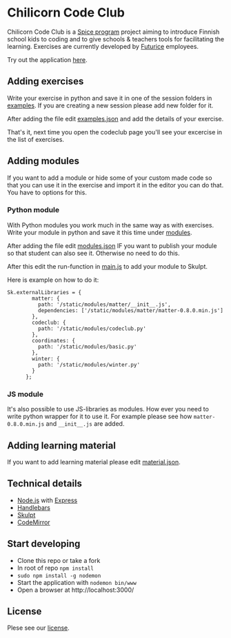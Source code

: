 # Chilicorn Code Club

Chilicorn Code Club is a [Spice program](http://spiceprogram.org/) project aiming to introduce Finnish school kids to coding and to give schools & teachers tools for facilitating the learning. Exercises are currently developed by [Futurice](http://futurice.com/) employees.

Try out the application [here](http://codeclub.chilicorn.org/).

## Adding exercises

Write your exercise in python and save it in one of the session folders in [examples](https://github.com/futurice/PythonInBrowser/blob/master/examples/). If you are creating a new session please add new folder for it.

After adding the file edit [examples.json](https://github.com/futurice/PythonInBrowser/blob/master/examples/examples.json) and add the details of your exercise.

That's it, next time you open the codeclub page you'll see your excercise in the list of exercises.

## Adding modules

If you want to add a module or hide some of your custom made code so that you can use it in the exercise and import it in the editor you can do that. You have to options for this.

### Python module

With Python modules you work much in the same way as with exercises. Write your module in python and save it this time under [modules](https://github.com/futurice/PythonInBrowser/blob/master/public/modules/).

After adding the file edit [modules.json](https://github.com/futurice/PythonInBrowser/blob/master/examples/modules.json) IF you want to publish your module so that student can also see it. Otherwise no need to do this.

After this edit the run-function in [main.js](https://github.com/futurice/PythonInBrowser/blob/master/public/javascripts/main.js) to add your module to Skulpt.

Here is example on how to do it:

```
Sk.externalLibraries = {
        matter: {
          path: '/static/modules/matter/__init__.js',
          dependencies: ['/static/modules/matter/matter-0.8.0.min.js']
        },
        codeclub: {
          path: '/static/modules/codeclub.py'
        },
        coordinates: {
          path: '/static/modules/basic.py'
        },
        winter: {
          path: '/static/modules/winter.py'
        }
      };
```

### JS module

It's also possible to use JS-libraries as modules. How ever you need to write python wrapper for it to use it. For example please see how `matter-0.8.0.min.js` and `__init__.js` are added.

## Adding learning material

If you want to add learning material please edit [material.json](https://github.com/futurice/PythonInBrowser/blob/master/examples/material.json).

## Technical details

* [Node.js](https://nodejs.org/) with [Express](http://expressjs.com/)
* [Handlebars](http://handlebarsjs.com/)
* [Skulpt](http://www.skulpt.org/)
* [CodeMirror](https://codemirror.net/)

## Start developing

* Clone this repo or take a fork
* In root of repo ```npm install```
* ```sudo npm install -g nodemon```
* Start the application with ```nodemon bin/www```
* Open a browser at http://localhost:3000/

## License
Plese see our [license](https://github.com/futurice/PythonInBrowser/blob/master/LICENSE).